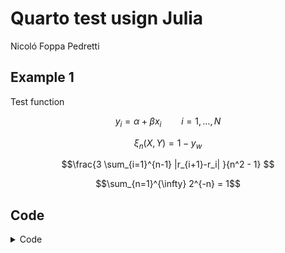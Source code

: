 Quarto test usign Julia
================
Nicoló Foppa Pedretti

## Example 1

Test function

$$y_i = \alpha + \beta x_i \qquad i = 1,\ldots,N$$

$$ \xi_n(X,Y) = 1 - y_w $$

$$\frac{3 \sum_{i=1}^{n-1} |r_{i+1}-r_i| }{n^2 - 1} $$

$$\sum_{n=1}^{\infty} 2^{-n} = 1$$

## Code

<details>
<summary>Code</summary>

``` julia
using Distributions, Plots, DataFrames, MarkdownTables

N = 500
x = sort(rand(Uniform(-5.0,5.0),N))
y = -0.4 .+ 2.926 .* x 
yhat = y + rand(Normal(0.0,1.0),N)
w = 4.0 .- 0.87 .* x.^2 
what = w + rand(Normal(0.0,1.0),N)

#=q1 = scatter(x,yhat, label = :none, title = "Regression line")
q1 = plot!(x,y, mc = :orange)
q2 = scatter(x,what, label = :none, title = "Quadratic line")
q2 = plot!(x,w, mc = :orange)
plot(q1, q2, layout=(1,2), size=(750,300))=#

X = DataFrames.DataFrame((; x,y,w,yhat,what))
#first(X,5) |> markdown_table()
```

</details>
